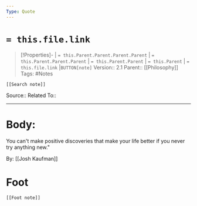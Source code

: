 ```yaml
---
Type: Quote
---
```

# `= this.file.link`
>[!Properties]- | `= this.Parent.Parent.Parent.Parent` |  `= this.Parent.Parent.Parent` | `= this.Parent.Parent` | `= this.Parent` | `= this.file.link` |`BUTTON[note]` 
>Version:: 2.1
>Parent:: [[Philosophy]]
>Tags: #Notes
```meta-bind-embed
[[Search note]]
```
Source::
Related To::
***
# Body:

You can't make positive discoveries that make your life better if you never try anything new." 


By: [[Josh Kaufman]]








# Foot
```meta-bind-embed
[[Foot note]]
``` 